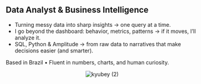 ## Data Analyst & Business Intelligence

- Turning messy data into sharp insights → one query at a time.  
- I go beyond the dashboard: behavior, metrics, patterns → if it moves, I’ll analyze it.  
- SQL, Python & Amplitude → from raw data to narratives that make decisions easier (and smarter).

Based in Brazil • Fluent in numbers, charts, and human curiosity.
<div align="center">

![kyubey (2)](https://github.com/beatrizgnascimento/beatrizgnascimento/assets/131934165/56b4d88e-82b9-4e01-92ec-577911db5ae4)
</div>
